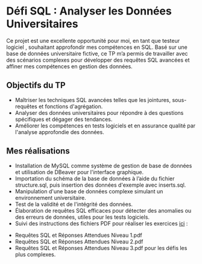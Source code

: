 # Défi SQL : Analyser les Données Universitaires
Ce projet est une excellente opportunité pour moi, en tant que testeur logiciel , souhaitant approfondir mes compétences en SQL. Basé sur une base de données universitaire fictive, ce TP m’a permis de travailler avec des scénarios complexes pour développer des requêtes SQL avancées et affiner mes compétences en gestion des données.

## Objectifs du TP
* Maîtriser les techniques SQL avancées telles que les jointures, sous-requêtes et fonctions d'agrégation.
* Analyser des données universitaires pour répondre à des questions spécifiques et dégager des tendances.
* Améliorer les compétences en tests logiciels et en assurance qualité par l'analyse approfondie des données.

## Mes réalisations 
* Installation de MySQL comme système de gestion de base de données et utilisation de DBeaver pour l'interface graphique.
* Importation du schéma de la base de données à l’aide du fichier structure.sql, puis insertion des données d'exemple avec inserts.sql.
* Manipulation d'une base de données complexe simulant un environnement universitaire.
* Test de la validité et de l'intégrité des données. 
* Élaboration de requêtes SQL efficaces pour détecter des anomalies ou des erreurs de données, utiles pour les tests logiciels.
* Suivi des instructions des fichiers PDF pour réaliser les exercices [ici](https://github.com/imedadjelia/Projet-SQL/tree/main/Requetes) :
- Requêtes SQL et Réponses Attendues Niveau 1.pdf
- Requêtes SQL et Réponses Attendues Niveau 2.pdf
- Requêtes SQL et Réponses Attendues Niveau 3.pdf pour les défis les plus complexes.

